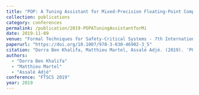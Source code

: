 ```yaml
---
title: "POP: A Tuning Assistant for Mixed-Precision Floating-Point Computations"
collection: publications
category: conferences
permalink: /publication/2019-POPATuningAssistantforMi
date: 2019-11-09
venue: "Formal Techniques for Safety-Critical Systems - 7th International Workshop (FTSCS 2019), Shenzhen, China"
paperurl: "https://doi.org/10.1007/978-3-030-46902-3_5"
citation: "Dorra Ben Khalifa, Matthieu Martel, Assalé Adjé. (2019). 'POP: A Tuning Assistant for Mixed-Precision Floating-Point Computations.' <i>FTSCS 2019</i>."
authors: 
  - "Dorra Ben Khalifa"
  - "Matthieu Martel"
  - "Assalé Adjé"
conference: "FTSCS 2019"
year: 2019
---
```

